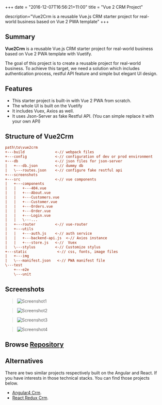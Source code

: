 +++
date = "2016-12-07T16:56:21+11:00"
title = "Vue 2 CRM Project"

description="Vue2Crm is a reusable Vue.js CRM starter project for real-world business based on Vue 2 PWA template"
+++

## Summary

**Vue2Crm** is a reusable Vue.js CRM starter project for real-world business based on Vue 2 PWA template with Vuetify.  

The goal of this project is to create a reusable project for real-world business. To achieve this target, we need a solution which includes authentication process, restful API feature and simple but elegant UI design. 


## __Features__

* This starter project is built-in with Vue 2 PWA from scratch.
* The whole UI is built on the Vuetify
* It includes Vuex, Axios as well.
* It uses Json-Server as fake Restful API. (You can simple replace it with your own API)

## Structure of Vue2Crm

``` ini
path\to\vue2crm
+---build              <-// webpack files
+---config             <-// configuration of dev or prod environment
+---db                 <-// json files for json-server
|   +---db.json        <-// dummy db
|   \---routes.json    <-// configure fake restful api
+---screenshots
+---src                <-// vue components 
|   +---components
|   |   +---404.vue
|   |   +---About.vue
|   |   +---Customers.vue
|   |   +---Customer.vue
|   |   +---Orders.vue
|   |   +---Order.vue
|   |   +---Login.vue
|   |   \---...
|   +---router         <-// vue-router
|   +---utils
|   |   +---auth.js    <-// auth service
|   |   +---backend-api.js  <-// Axios instance 
|   |   +---store.js   <-//  Vuex
|   \---stylus         <-// Customize stylus
+---static              <-// css, fonts, image files
|   +---img
|   \---manifest.json   <-// PWA manifest file
\---test
    +---e2e
    \---unit

```


## Screenshots

> ![Screenshot1](/img/v2crm-screenshot-1.jpg)

> ![Screenshot2](/img/v2crm-screenshot-2.jpg)

> ![Screenshot3](/img/v2crm-screenshot-3.jpg)

> ![Screenshot4](/img/v2crm-screenshot-4.jpg)



## Browse [Repository](https://github.com/harryho/vue2crm.git)



## __Alternatives__

There are two similar projects respectively built on the Angular and React. If you have interests in those technical stacks. You can find those projects below.

* [Angular4 Crm](/projects/angular4-crm).
* [React Redux Crm](/projects/react-crm).
